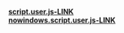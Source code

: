 **[script.user.js-LINK](https://github.com/d4renk/RefreshCloudphone/raw/main/script.user.js)**  
**[nowindows.script.user.js-LINK](https://github.com/d4renk/RefreshCloudphone/raw/main/nowindows.script.user.js)**
